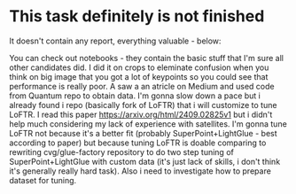 # This task definitely is not finished
It doesn't contain any report, everything valuable - below:

You can check out notebooks - they contain the basic stuff that I'm sure all other candidates did.
I did it on crops to eleminate confusion when you think on big image that you got a lot of keypoints so you could see that performance is really poor.
A saw a an atricle on Medium and used code from Quantum repo to obtain data.
I'm gonna slow down a pace but i already found i repo (basically fork of LoFTR) that i will customize to tune LoFTR.
I read this paper https://arxiv.org/html/2409.02825v1 but i didn't help much considering my lack of experience with satellites.
I'm gonna tune LoFTR not because it's a better fit (probably SuperPoint+LightGlue - best according to paper) but because tuning LoFTR
is doable comparing to rewriting cvg/glue-factory repository to do two step tuning of SuperPoint+LightGlue with custom data (it's just lack of skills, i don't think it's generally really hard task).
Also i need to investigate how to prepare dataset for tuning.